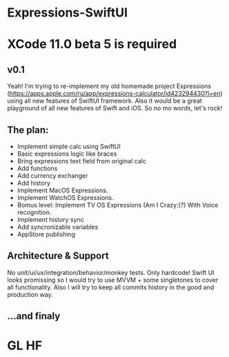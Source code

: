 # Expressions-SwiftUI

# XCode 11.0 beta 5 is required
## v0.1

Yeah! I'm trying to re-implement my old homemade project Expressions (https://apps.apple.com/ru/app/expressions-calculator/id423294430?l=en) using all new features of SwiftUI framework.
Also it would be a great playground of all new features of Swift and iOS. So no mo words, let's rock!

## The plan:
- Implement simple calc using SwiftUI
- Basic expressions logic like braces
- Bring expressions text field from original calc
- Add functions
- Add currency exchanger
- Add history
- Implement MacOS Expressions.
- Implement WatchOS Expressions.
- Bomus level: Implement TV OS Expressions (Am I Crazy:)?) With Voice recognition.
- Implement history sync
- Add syncronizable variables
- AppStore publishing

## Architecture & Support
No unit/ui/ux/integration/behavior/monkey tests. Only hardcode! Swift UI looks promissing so I would try to use MVVM + some singletones to cover all functionality.
Also I will try to keep all commits history in the good and production way.

## ...and finaly
# GL HF
